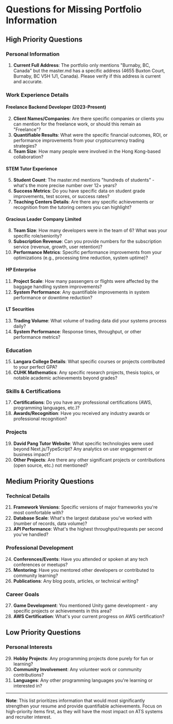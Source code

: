 # Questions for Missing Portfolio Information

## High Priority Questions

### Personal Information
1. **Current Full Address**: The portfolio only mentions "Burnaby, BC, Canada" but the master.md has a specific address (4655 Buxton Court, Burnaby, BC V5H 1J1, Canada). Please verify if this address is current and accurate.

### Work Experience Details

#### Freelance Backend Developer (2023-Present)
2. **Client Names/Companies**: Are there specific companies or clients you can mention for the freelance work, or should this remain as "Freelance"?
3. **Quantifiable Results**: What were the specific financial outcomes, ROI, or performance improvements from your cryptocurrency trading strategies?
4. **Team Size**: How many people were involved in the Hong Kong-based collaboration?

#### STEM Tutor Experience
5. **Student Count**: The master.md mentions "hundreds of students" - what's the more precise number over 12+ years?
6. **Success Metrics**: Do you have specific data on student grade improvements, test scores, or success rates?
7. **Teaching Centers Details**: Are there any specific achievements or recognition from the tutoring centers you can highlight?

#### Gracious Leader Company Limited
8. **Team Size**: How many developers were in the team of 6? What was your specific role/seniority?
9. **Subscription Revenue**: Can you provide numbers for the subscription service (revenue, growth, user retention)?
10. **Performance Metrics**: Specific performance improvements from your optimizations (e.g., processing time reduction, system uptime)?

#### HP Enterprise
11. **Project Scale**: How many passengers or flights were affected by the baggage handling system improvements?
12. **System Performance**: Any quantifiable improvements in system performance or downtime reduction?

#### LT Securities
13. **Trading Volume**: What volume of trading data did your systems process daily?
14. **System Performance**: Response times, throughput, or other performance metrics?

### Education
15. **Langara College Details**: What specific courses or projects contributed to your perfect GPA?
16. **CUHK Mathematics**: Any specific research projects, thesis topics, or notable academic achievements beyond grades?

### Skills & Certifications  
17. **Certifications**: Do you have any professional certifications (AWS, programming languages, etc.)?
18. **Awards/Recognition**: Have you received any industry awards or professional recognition?

### Projects
19. **David Pang Tutor Website**: What specific technologies were used beyond Next.js/TypeScript? Any analytics on user engagement or business impact?
20. **Other Projects**: Are there any other significant projects or contributions (open source, etc.) not mentioned?

## Medium Priority Questions

### Technical Details
21. **Framework Versions**: Specific versions of major frameworks you're most comfortable with?
22. **Database Scale**: What's the largest database you've worked with (number of records, data volume)?
23. **API Performance**: What's the highest throughput/requests per second you've handled?

### Professional Development
24. **Conferences/Events**: Have you attended or spoken at any tech conferences or meetups?
25. **Mentoring**: Have you mentored other developers or contributed to community learning?
26. **Publications**: Any blog posts, articles, or technical writing?

### Career Goals
27. **Game Development**: You mentioned Unity game development - any specific projects or achievements in this area?
28. **AWS Certification**: What's your current progress on AWS certification?

## Low Priority Questions

### Personal Interests
29. **Hobby Projects**: Any programming projects done purely for fun or learning?
30. **Community Involvement**: Any volunteer work or community contributions?
31. **Languages**: Any other programming languages you're learning or interested in?

---

**Note**: This list prioritizes information that would most significantly strengthen your resume and provide quantifiable achievements. Focus on high-priority items first, as they will have the most impact on ATS systems and recruiter interest.